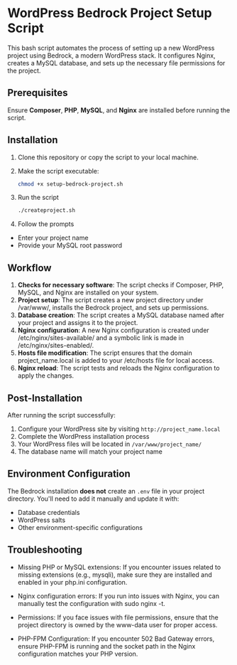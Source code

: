# WordPress Bedrock Project Setup Script

This bash script automates the process of setting up a new WordPress project using Bedrock, a modern WordPress stack. It configures Nginx, creates a MySQL database, and sets up the necessary file permissions for the project.

## Prerequisites

Ensure **Composer**, **PHP**, **MySQL**, and **Nginx** are installed before running the script.

## Installation

1. Clone this repository or copy the script to your local machine.
2. Make the script executable:

   ```bash
   chmod +x setup-bedrock-project.sh
   ```
3. Run the script
   ```bash
   ./createproject.sh
   ```
4. Follow the prompts
- Enter your project name
- Provide your MySQL root password

## Workflow

1. **Checks for necessary software**: The script checks if Composer, PHP, MySQL, and Nginx are installed on your system.
2. **Project setup**: The script creates a new project directory under /var/www/, installs the Bedrock project, and sets up permissions.
3. **Database creation**: The script creates a MySQL database named after your project and assigns it to the project.
4. **Nginx configuration**: A new Nginx configuration is created under /etc/nginx/sites-available/ and a symbolic link is made in /etc/nginx/sites-enabled/.
5. **Hosts file modification**: The script ensures that the domain project_name.local is added to your /etc/hosts file for local access.
6. **Nginx reload**: The script tests and reloads the Nginx configuration to apply the changes.

## Post-Installation

After running the script successfully:
1. Configure your WordPress site by visiting `http://project_name.local`
2. Complete the WordPress installation process
3. Your WordPress files will be located in `/var/www/project_name/`
4. The database name will match your project name

## Environment Configuration

The Bedrock installation **does not** create an `.env` file in your project directory. You'll need to add it manually and update it with:
- Database credentials
- WordPress salts
- Other environment-specific configurations

## Troubleshooting
- Missing PHP or MySQL extensions: If you encounter issues related to missing extensions (e.g., mysqli), make sure they are installed and enabled in your php.ini configuration.

- Nginx configuration errors: If you run into issues with Nginx, you can manually test the configuration with sudo nginx -t.

- Permissions: If you face issues with file permissions, ensure that the project directory is owned by the www-data user for proper access.

- PHP-FPM Configuration: If you encounter 502 Bad Gateway errors, ensure PHP-FPM is running and the socket path in the Nginx configuration matches your PHP version.